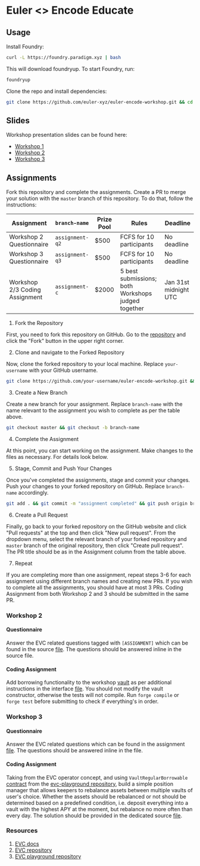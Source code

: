 # Euler <> Encode Educate

## Usage

Install Foundry:

```sh
curl -L https://foundry.paradigm.xyz | bash
```

This will download foundryup. To start Foundry, run:

```sh
foundryup
```

Clone the repo and install dependencies:

```sh
git clone https://github.com/euler-xyz/euler-encode-workshop.git && cd euler-encode-workshop && forge install && forge update
```

## Slides

Workshop presentation slides can be found here:

* [Workshop 1](https://docs.google.com/presentation/d/1nQfDXEJFMHLgT8JYrPZxzeVS3b5mPBwLhJOuTntjzyo/edit?usp=sharing)
* [Workshop 2](https://docs.google.com/presentation/d/1cYceiIXRDbtpzzimj0QuOh4wY53ZfSjKYaugQz_cql0/edit?usp=sharing)
* [Workshop 3](https://docs.google.com/presentation/d/1RvB05rKljiRSf9Dl-FJYot8Ct1iLWpGmP3fwGYxGCrQ/edit?usp=sharing)

## Assignments

Fork this repository and complete the assignments. Create a PR to merge your solution with the `master` branch of this repository. To do that, follow the instructions:

|Assignment|`branch-name`|Prize Pool|Rules|Deadline|    
|---|---|---|---|---|
|Workshop 2 Questionnaire|`assignment-q2`|$500|FCFS for 10 participants|No deadline|
|Workshop 3 Questionnaire|`assignment-q3`|$500|FCFS for 10 participants|No deadline|
|Workshop 2/3 Coding Assignment|`assignment-c`|$2000|5 best submissions; both Workshops judged together|Jan 31st midnight UTC|

1. Fork the Repository

First, you need to fork this repository on GitHub. Go to the [repository](https://github.com/euler-xyz/euler-encode-workshop.git) and click the "Fork" button in the upper right corner.

2. Clone and navigate to the Forked Repository

Now, clone the forked repository to your local machine. Replace `your-username` with your GitHub username.

```sh
git clone https://github.com/your-username/euler-encode-workshop.git && cd euler-encode-workshop && forge install && forge update
```

3. Create a New Branch

Create a new branch for your assignment. Replace `branch-name` with the name relevant to the assignment you wish to complete as per the table above.

```sh
git checkout master && git checkout -b branch-name
```

4. Complete the Assignment

At this point, you can start working on the assignment. Make changes to the files as necessary. For details look below.

5. Stage, Commit and Push Your Changes

Once you've completed the assignments, stage and commit your changes. Push your changes to your forked repository on GitHub. Replace `branch-name` accordingly.

```sh
git add . && git commit -m "assignment completed" && git push origin branch-name
```

6. Create a Pull Request

Finally, go back to your forked repository on the GitHub website and click "Pull requests" at the top and then click "New pull request". From the dropdown menu, select the relevant branch of your forked repository and `master` branch of the original repository, then click "Create pull request". The PR title should be as in the Assignment column from the table above.

7. Repeat

If you are completing more than one assignment, repeat steps 3-6 for each assignment using different branch names and creating new PRs. If you wish to complete all the assignments, you should have at most 3 PRs. Coding Assignment from both Workshop 2 and 3 should be submitted in the same PR.

### Workshop 2

#### Questionnaire
Answer the EVC related questions tagged with `[ASSIGNMENT]` which can be found in the source [file](./src/workshop_2/WorkshopVault.sol). The questions should be answered inline in the source file.

#### Coding Assignment
Add borrowing functionality to the workshop [vault](./src/workshop_2/WorkshopVault.sol) as per additional instructions in the interface [file](./src/workshop_2/IWorkshopVault.sol). You should not modify the vault constructor, otherwise the tests will not compile. Run `forge compile` or `forge test` before submitting to check if everything's in order.

### Workshop 3

#### Questionnaire
Answer the EVC related questions which can be found in the assignment [file](./src/workshop_3/questionnaire.md). The questions should be answered inline in the file.

#### Coding Assignment
Taking from the EVC operator concept, and using `VaultRegularBorrowable` [contract](https://github.com/euler-xyz/evc-playground/blob/master/src/vaults/VaultRegularBorrowable.sol) from the [evc-playground repository](https://github.com/euler-xyz/evc-playground), build a simple position manager that allows keepers to rebalance assets between multiple vaults of user's choice. Whether the assets should be rebalanced or not should be determined based on a predefined condition, i.e. deposit everything into a vault with the highest APY at the moment, but rebalance no more often than every day. The solution should be provided in the dedicated source [file](./src/workshop_3/PositionManager.sol).

### Resources

1. [EVC docs](https://www.evc.wtf)
1. [EVC repository](https://github.com/euler-xyz/ethereum-vault-connector)
1. [EVC playground repository](https://github.com/euler-xyz/evc-playground)
